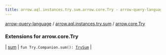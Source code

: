 ```yaml
---
title: arrow.aql.instances.try.sum.arrow.core.Try - arrow-query-language
---
```


[arrow-query-language](../../index.html) / [arrow.aql.instances.try.sum](../index.html) / [arrow.core.Try](./index.html)

### Extensions for arrow.core.Try

| [sum](sum.html) | `fun Try.Companion.sum(): `[`TrySum`](../../arrow.aql.instances/-try-sum/index.html) |

